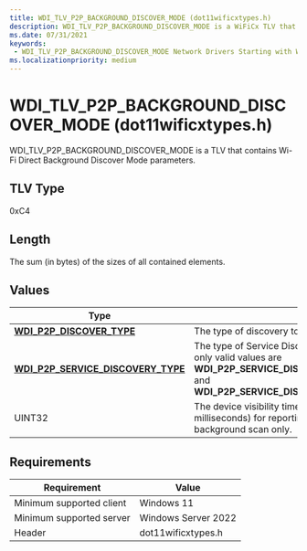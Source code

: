 ```yaml
---
title: WDI_TLV_P2P_BACKGROUND_DISCOVER_MODE (dot11wificxtypes.h)
description: WDI_TLV_P2P_BACKGROUND_DISCOVER_MODE is a WiFiCx TLV that contains Wi-Fi Direct Background Discover Mode parameters.
ms.date: 07/31/2021
keywords:
 - WDI_TLV_P2P_BACKGROUND_DISCOVER_MODE Network Drivers Starting with Windows Vista
ms.localizationpriority: medium
---
```


# WDI\_TLV\_P2P\_BACKGROUND\_DISCOVER\_MODE (dot11wificxtypes.h)


WDI\_TLV\_P2P\_BACKGROUND\_DISCOVER\_MODE is a TLV that contains Wi-Fi Direct Background Discover Mode parameters.

## TLV Type


0xC4

## Length


The sum (in bytes) of the sizes of all contained elements.

## Values


|Type|Description|
|--- |--- |
|[**WDI_P2P_DISCOVER_TYPE**](/windows-hardware/drivers/ddi/dot11wificxtypes/ne-dot11wificxtypes-wdi_p2p_discover_type)|The type of discovery to be performed by the port.|
|[**WDI_P2P_SERVICE_DISCOVERY_TYPE**](/windows-hardware/drivers/ddi/dot11wificxtypes/ne-dot11wificxtypes-wdi_p2p_service_discovery_type)|The type of Service Discovery to be performed by the port. The only valid values are **WDI_P2P_SERVICE_DISCOVERY_TYPE_NO_SERVICE_DISCOVERY** and **WDI_P2P_SERVICE_DISCOVERY_TYPE_SERVICE_NAME_ONLY**.|
|UINT32|The device visibility timeout. Specifies the maximum timeout (in milliseconds) for reporting a device entry. This is required for background scan only.|

 

## Requirements

|Requirement|Value|
|--- |--- |
|Minimum supported client|Windows 11|
|Minimum supported server|Windows Server 2022|
|Header|dot11wificxtypes.h|


